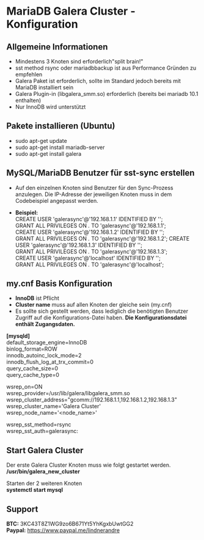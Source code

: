 # MariaDB Galera Cluster - Konfiguration  

## Allgemeine Informationen
- Mindestens 3 Knoten sind erforderlich"split brain!"
- sst method rsync oder mariadbbackup ist aus Performance Gründen zu empfehlen
- Galera Paket ist erforderlich, sollte im Standard jedoch bereits mit MariaDB installiert sein
- Galera Plugin-in (libgalera_smm.so) erforderlich (bereits bei mariadb 10.1 enthalten) 
- Nur InnoDB wird unterstützt
 
## Pakete installieren (Ubuntu)  
- sudo apt-get update  
- sudo apt-get install mariadb-server  
- sudo apt-get install galera 
  
## MySQL/MariaDB Benutzer für sst-sync erstellen
- Auf den einzelnen Knoten sind Benutzer für den Sync-Prozess anzulegen. Die IP-Adresse der jeweiligen Knoten muss in dem Codebeispiel angepasst werden.   
  
- **Beispiel:**   
  CREATE USER 'galerasync'@'192.168.1.1' IDENTIFIED BY '<passwort>';  
  GRANT ALL PRIVILEGES ON *.* TO 'galerasync'@'192.168.1.1';  
  CREATE USER 'galerasync'@'192.168.1.2' IDENTIFIED BY '<passwort>';  
  GRANT ALL PRIVILEGES ON *.* TO 'galerasync'@'192.168.1.2';
   CREATE USER 'galerasync'@'192.168.1.3' IDENTIFIED BY '<passwort>';  
  GRANT ALL PRIVILEGES ON *.* TO 'galerasync'@'192.168.1.3';  
  CREATE USER 'galerasync'@'localhost' IDENTIFIED BY '<passwort>';  
  GRANT ALL PRIVILEGES ON *.* TO 'galerasync'@'localhost'; 
  
## my.cnf Basis Konfiguration   
- **InnoDB** ist Pflicht
- **Cluster name** muss auf allen Knoten der gleiche sein (my.cnf)  
- Es sollte sich gestellt werden, dass lediglich die benötigten Benutzer Zugriff auf die Konfigurations-Datei haben.  **Die Konfigurationsdatei enthält Zugangsdaten.**    
  
**[mysqld]**  
default_storage_engine=InnoDB  
binlog_format=ROW  
innodb_autoinc_lock_mode=2  
innodb_flush_log_at_trx_commit=0  
query_cache_size=0  
query_cache_type=0  
  
wsrep_on=ON  
wsrep_provider=/usr/lib/galera/libgalera_smm.so  
wsrep_cluster_address="gcomm://192.168.1.1,192.168.1.2,192.168.1.3"  
wsrep_cluster_name='Galera Cluster'  
wsrep_node_name='<node_name>'  

wsrep_sst_method=rsync  
wsrep_sst_auth=galerasync:<PASSWORD>

## Start Galera Cluster   
Der erste Galera Cluster Knoten muss wie folgt gestartet werden.   
**/usr/bin/galera_new_cluster**  
  
Starten der 2 weiteren Knoten   
**systemctl start mysql**    
  
## Support 
**BTC:** 3KC43T8Z1WG9zo6B671Yt5YhKgxbUwtGG2  
**Paypal:** https://www.paypal.me/lindnerandre  
